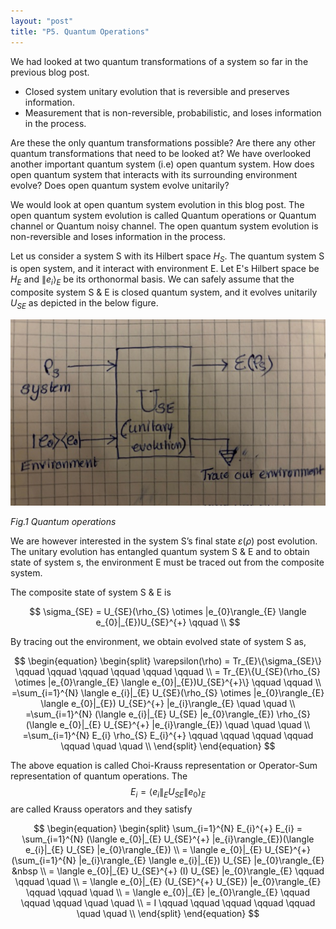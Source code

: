 ```yaml
---
layout: "post"
title: "P5. Quantum Operations"
---
```

We had looked at two quantum transformations of a system so far in the previous blog post.

- Closed system unitary evolution that is reversible and preserves information.
- Measurement that is non-reversible, probabilistic, and loses information in the process.

Are these the only quantum transformations possible? Are there any other quantum transformations that need to be looked at? We have overlooked another important quantum system (i.e) open quantum system. How does open quantum system that interacts with its surrounding environment evolve? Does open quantum system evolve unitarily?  

We would look at open quantum system evolution in this blog post. The open quantum system evolution is called Quantum operations or Quantum channel or Quantum noisy channel. The open quantum system evolution is non-reversible and loses information in the process.

Let us consider a system S with its Hilbert space $H_{S}$. The quantum system S is open system, and it interact with environment E. Let E's Hilbert space be $H_{E}$ and $\|e_{i}\rangle_{E}$ be its orthonormal basis. We can safely assume that the composite system S & E is closed quantum system, and it evolves unitarily $U_{SE}$ as depicted in the below figure.  

![quantum operation image](/assets/images/quantum_operations.jpg)   

*Fig.1 Quantum operations* 

We are however interested in the system S’s final state $\varepsilon(\rho)$ post evolution. The unitary evolution has entangled quantum system S & E and to obtain state of system s, the environment E must be traced out from the composite system.  

The composite state of system S & E is  

$$
\sigma_{SE} = U_{SE}(\rho_{S} \otimes |e_{0}\rangle_{E} \langle e_{0}|_{E})U_{SE}^{+}  \qquad \\
$$

By tracing out the environment, we obtain evolved state of  system S as,  

$$
\begin{equation}
\begin{split}
\varepsilon(\rho) = Tr_{E}\{\sigma_{SE}\} \qquad \qquad \qquad \qquad \qquad \qquad \\
= Tr_{E}\{U_{SE}(\rho_{S} \otimes |e_{0}\rangle_{E} \langle e_{0}|_{E})U_{SE}^{+}\} \qquad \qquad \\
=\sum_{i=1}^{N} \langle e_{i}|_{E} U_{SE}(\rho_{S} \otimes |e_{0}\rangle_{E} \langle e_{0}|_{E}) U_{SE}^{+} |e_{i}\rangle_{E} \quad \quad \\
=\sum_{i=1}^{N} (\langle e_{i}|_{E} U_{SE} |e_{0}\rangle_{E}) \rho_{S}  (\langle e_{0}|_{E} U_{SE}^{+} |e_{i}\rangle_{E}) \quad \quad \quad \\
=\sum_{i=1}^{N} E_{i} \rho_{S} E_{i}^{+} \qquad \qquad \qquad \qquad \qquad \quad \quad \\
\end{split}
\end{equation}
$$

The above equation is called Choi-Krauss representation or Operator-Sum representation of quantum operations. The $$E_{i}=\langle e_{i}\|_{E} U_{SE}\|e_{0}\rangle_{E}$$ are called Krauss operators and they satisfy 

$$
\begin{equation}
\begin{split}
\sum_{i=1}^{N} E_{i}^{+} E_{i} = \sum_{i=1}^{N} (\langle e_{0}|_{E} U_{SE}^{+} |e_{i}\rangle_{E})(\langle e_{i}|_{E} U_{SE} |e_{0}\rangle_{E}) \\
= \langle e_{0}|_{E} U_{SE}^{+} (\sum_{i=1}^{N} |e_{i}\rangle_{E} \langle e_{i}|_{E}) U_{SE} |e_{0}\rangle_{E} &nbsp \\
= \langle e_{0}|_{E} U_{SE}^{+} (I) U_{SE} |e_{0}\rangle_{E} \qquad \qquad \quad \\
= \langle e_{0}|_{E} (U_{SE}^{+} U_{SE}) |e_{0}\rangle_{E} \qquad \qquad \quad \\
= \langle e_{0}|_{E} |e_{0}\rangle_{E} \qquad \qquad \qquad \quad \quad \\
= I \qquad \qquad \qquad \qquad \qquad \quad \quad \\
\end{split}
\end{equation}
$$


